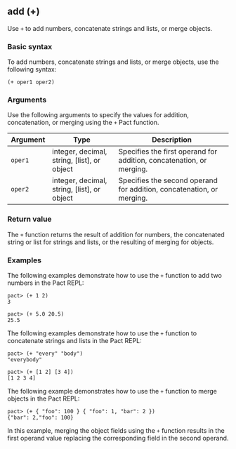 ## add (+)

Use `+` to add numbers, concatenate strings and lists, or merge objects.

### Basic syntax

To add numbers, concatenate strings and lists, or merge objects, use the following syntax:

```pact
(+ oper1 oper2)
```

### Arguments

Use the following arguments to specify the values for addition, concatenation, or merging using the `+` Pact function.

| Argument | Type | Description |
| --- | --- | --- |
| `oper1` | integer, decimal, string, [list], or object | Specifies the first operand for addition, concatenation, or merging. |
| `oper2` | integer, decimal, string, [list], or object | Specifies the second operand for addition, concatenation, or merging. |

### Return value

The `+` function returns the result of addition for numbers, the concatenated string or list for strings and lists, or the resulting of merging for objects.

### Examples

The following examples demonstrate how to use the `+` function to add two numbers in the Pact REPL:

```pact
pact> (+ 1 2)
3

pact> (+ 5.0 20.5)
25.5
```

The following examples demonstrate how to use the `+` function to concatenate strings and lists in the Pact REPL:

```pact
pact> (+ "every" "body")
"everybody"

pact> (+ [1 2] [3 4])
[1 2 3 4]
```

The following example demonstrates how to use the `+` function to merge objects in the Pact REPL:

```pact
pact> (+ { "foo": 100 } { "foo": 1, "bar": 2 })
{"bar": 2,"foo": 100}
```

In this example, merging the object fields using the `+` function results in the first operand value replacing the corresponding field in the second operand.